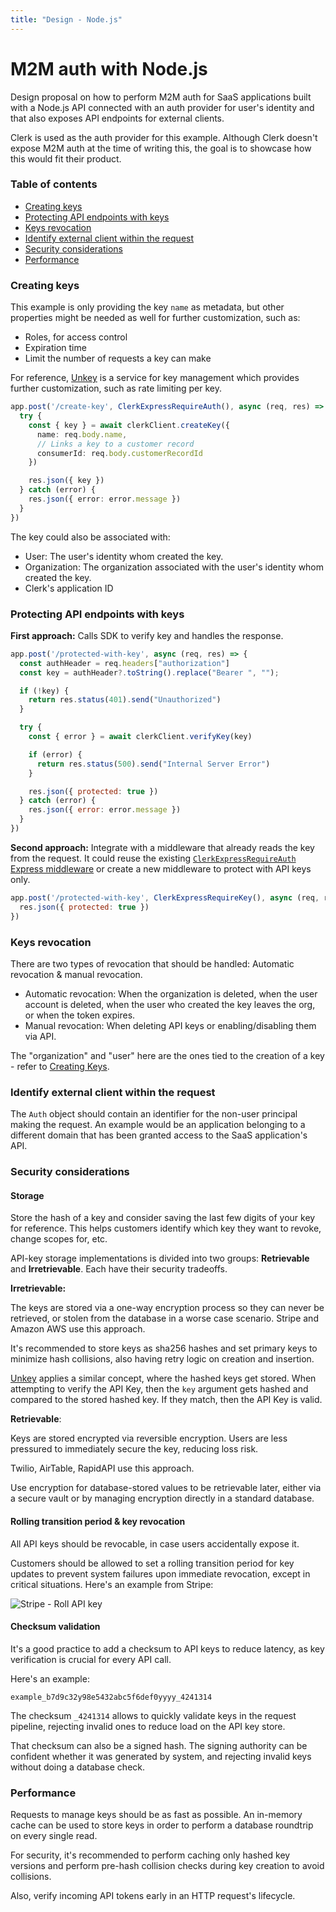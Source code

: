 ```yaml
---
title: "Design - Node.js"
---
```


# M2M auth with Node.js

Design proposal on how to perform M2M auth for SaaS applications built with a Node.js API connected with an auth provider for user's identity and that also exposes API endpoints for external clients.

Clerk is used as the auth provider for this example. Although Clerk doesn't expose M2M auth at the time of writing this, the goal is to showcase how this would fit their product.

### Table of contents

- [Creating keys](#creating-keys)
- [Protecting API endpoints with keys](#protecting-api-endpoints-with-keys)
- [Keys revocation](#keys-revocation)
- [Identify external client within the request](#identify-external-client-within-the-request)
- [Security considerations](#security-considerations)
- [Performance](#performance)

### Creating keys

This example is only providing the key `name` as metadata, but other properties might be needed as well for further customization, such as:
- Roles, for access control
- Expiration time
- Limit the number of requests a key can make

For reference, [Unkey](https://unkey.com) is a service for key management which provides further customization, such as rate limiting per key.

```ts
app.post('/create-key', ClerkExpressRequireAuth(), async (req, res) => {
  try {
    const { key } = await clerkClient.createKey({
      name: req.body.name,
      // Links a key to a customer record
      consumerId: req.body.customerRecordId
    })

    res.json({ key })
  } catch (error) {
    res.json({ error: error.message })
  }
})
```

The key could also be associated with:
- User: The user's identity whom created the key.
- Organization: The organization associated with the user's identity whom created the key.
- Clerk's application ID

### Protecting API endpoints with keys

**First approach:** Calls SDK to verify key and handles the response.
```js
app.post('/protected-with-key', async (req, res) => {
  const authHeader = req.headers["authorization"]
  const key = authHeader?.toString().replace("Bearer ", "");

  if (!key) {
    return res.status(401).send("Unauthorized")
  }

  try {
    const { error } = await clerkClient.verifyKey(key)

    if (error) {
      return res.status(500).send("Internal Server Error")
    }

    res.json({ protected: true })
  } catch (error) {
    res.json({ error: error.message })
  }
})
```

**Second approach:** Integrate with a middleware that already reads the key from the request. It could reuse the existing [`ClerkExpressRequireAuth` Express middleware](https://clerk.com/docs/backend-requests/handling/nodejs)  or create a new middleware to protect with API keys only.

```js
app.post('/protected-with-key', ClerkExpressRequireKey(), async (req, res) => {
  res.json({ protected: true })
})
```

### Keys revocation

There are two types of revocation that should be handled: Automatic revocation & manual revocation.

- Automatic revocation: When the organization is deleted, when the user account is deleted, when the user who created the key leaves the org, or when the token expires.
- Manual revocation: When deleting API keys or enabling/disabling them via API.

The "organization" and "user" here are the ones tied to the creation of a key - refer to [Creating Keys](#creating-keys).

### Identify external client within the request

The `Auth` object should contain an identifier for the non-user principal making the request. An example would be an application belonging to a different domain that has been granted access to the SaaS application's API.

### Security considerations

#### Storage

Store the hash of a key and consider saving the last few digits of your key for reference. This helps customers identify which key they want to revoke, change scopes for, etc.

API-key storage implementations is divided into two groups: **Retrievable** and **Irretrievable**. Each have their security tradeoffs.

**Irretrievable:**

The keys are stored via a one-way encryption process so they can never be retrieved, or stolen from the database in a worse case scenario. Stripe and Amazon AWS use this approach.

It's recommended to store keys as sha256 hashes and set primary keys to minimize hash collisions, also having retry logic on creation and insertion.

[Unkey](https://unkey.dev/docs/security/overview) applies a similar concept, where the hashed keys get stored. When attempting to verify the API Key, then the `key` argument gets hashed and compared to the stored hashed key. If they match, then the API Key is valid.

**Retrievable**:

Keys are stored encrypted via reversible encryption. Users are less pressured to immediately secure the key, reducing loss risk.

Twilio, AirTable, RapidAPI use this approach.

Use encryption for database-stored values to be retrievable later, either via a secure vault or by managing encryption directly in a standard database.

#### Rolling transition period & key revocation

All API keys should be revocable, in case users accidentally expose it.

Customers should be allowed to set a rolling transition period for key updates to prevent system failures upon immediate revocation, except in critical situations. Here's an example from Stripe:

![Stripe - Roll API key](https://i.ibb.co/0y5rv9w/76c95f5b-d1b5-4623-8564-7adae623f9c1.png)

#### Checksum validation

It's a good practice to add a checksum to API keys to reduce latency, as key verification is crucial for every API call.

Here's an example:
```
example_b7d9c32y98e5432abc5f6def0yyyy_4241314
```

The checksum `_4241314` allows to quickly validate keys in the request pipeline, rejecting invalid ones to reduce load on the API key store.

That checksum can also be a signed hash. The signing authority can be confident whether it was generated by system, and rejecting invalid keys without doing a database check.

### Performance

Requests to manage keys should be as fast as possible. An in-memory cache can be used to store keys in order to perform a database roundtrip on every single read.

For security, it's recommended to perform caching only hashed key versions and perform pre-hash collision checks during key creation to avoid collisions.

Also, verify incoming API tokens early in an HTTP request's lifecycle.
